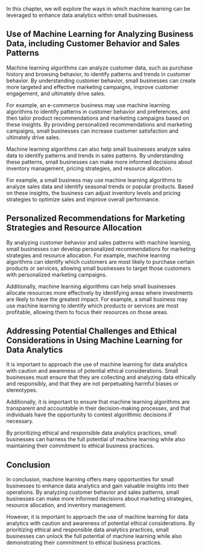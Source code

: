 

In this chapter, we will explore the ways in which machine learning can be leveraged to enhance data analytics within small businesses.

Use of Machine Learning for Analyzing Business Data, including Customer Behavior and Sales Patterns
---------------------------------------------------------------------------------------------------

Machine learning algorithms can analyze customer data, such as purchase history and browsing behavior, to identify patterns and trends in customer behavior. By understanding customer behavior, small businesses can create more targeted and effective marketing campaigns, improve customer engagement, and ultimately drive sales.

For example, an e-commerce business may use machine learning algorithms to identify patterns in customer behavior and preferences, and then tailor product recommendations and marketing campaigns based on these insights. By providing personalized recommendations and marketing campaigns, small businesses can increase customer satisfaction and ultimately drive sales.

Machine learning algorithms can also help small businesses analyze sales data to identify patterns and trends in sales patterns. By understanding these patterns, small businesses can make more informed decisions about inventory management, pricing strategies, and resource allocation.

For example, a small business may use machine learning algorithms to analyze sales data and identify seasonal trends or popular products. Based on these insights, the business can adjust inventory levels and pricing strategies to optimize sales and improve overall performance.

Personalized Recommendations for Marketing Strategies and Resource Allocation
-----------------------------------------------------------------------------

By analyzing customer behavior and sales patterns with machine learning, small businesses can develop personalized recommendations for marketing strategies and resource allocation. For example, machine learning algorithms can identify which customers are most likely to purchase certain products or services, allowing small businesses to target those customers with personalized marketing campaigns.

Additionally, machine learning algorithms can help small businesses allocate resources more effectively by identifying areas where investments are likely to have the greatest impact. For example, a small business may use machine learning to identify which products or services are most profitable, allowing them to focus their resources on those areas.

Addressing Potential Challenges and Ethical Considerations in Using Machine Learning for Data Analytics
-------------------------------------------------------------------------------------------------------

It is important to approach the use of machine learning for data analytics with caution and awareness of potential ethical considerations. Small businesses must ensure that they are collecting and analyzing data ethically and responsibly, and that they are not perpetuating harmful biases or stereotypes.

Additionally, it is important to ensure that machine learning algorithms are transparent and accountable in their decision-making processes, and that individuals have the opportunity to contest algorithmic decisions if necessary.

By prioritizing ethical and responsible data analytics practices, small businesses can harness the full potential of machine learning while also maintaining their commitment to ethical business practices.

Conclusion
--------------------------

In conclusion, machine learning offers many opportunities for small businesses to enhance data analytics and gain valuable insights into their operations. By analyzing customer behavior and sales patterns, small businesses can make more informed decisions about marketing strategies, resource allocation, and inventory management.

However, it is important to approach the use of machine learning for data analytics with caution and awareness of potential ethical considerations. By prioritizing ethical and responsible data analytics practices, small businesses can unlock the full potential of machine learning while also demonstrating their commitment to ethical business practices.


